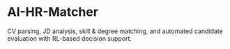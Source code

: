 # AI-HR-Matcher
 CV parsing, JD analysis, skill &amp; degree matching, and automated candidate evaluation with RL-based decision support.
